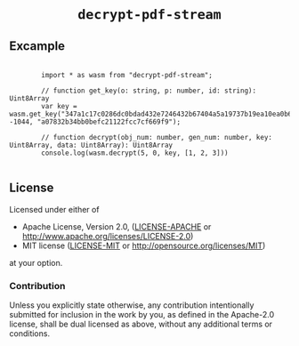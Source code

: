 <div align="center">

  <h1><code>decrypt-pdf-stream</code></h1>

</div>

## Excample

<pre>
    <code>
        import * as wasm from "decrypt-pdf-stream";

        // function get_key(o: string, p: number, id: string): Uint8Array
        var key = wasm.get_key("347a1c17c0286dc0bdad432e7246432b67404a5a19737b19ea10ea0b6b39f89e", -1044, "a07832b34bb0befc21122fcc7cf669f9");

        // function decrypt(obj_num: number, gen_num: number, key: Uint8Array, data: Uint8Array): Uint8Array
        console.log(wasm.decrypt(5, 0, key, [1, 2, 3]))
    </code>
</pre>


## License

Licensed under either of

* Apache License, Version 2.0, ([LICENSE-APACHE](LICENSE-APACHE) or http://www.apache.org/licenses/LICENSE-2.0)
* MIT license ([LICENSE-MIT](LICENSE-MIT) or http://opensource.org/licenses/MIT)

at your option.

### Contribution

Unless you explicitly state otherwise, any contribution intentionally
submitted for inclusion in the work by you, as defined in the Apache-2.0
license, shall be dual licensed as above, without any additional terms or
conditions.